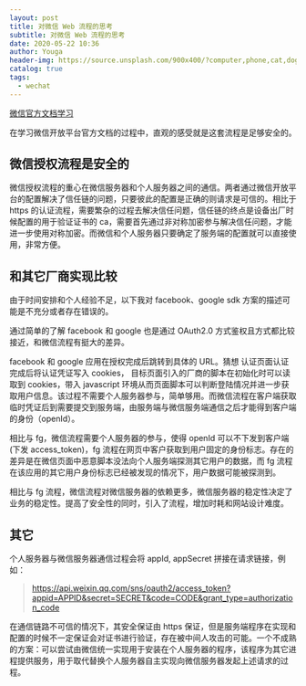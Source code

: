 ```yaml
---
layout: post
title: 对微信 Web 流程的思考
subtitle: 对微信 Web 流程的思考
date: 2020-05-22 10:36
author: Youga
header-img: https://source.unsplash.com/900x400/?computer,phone,cat,dog,
catalog: true
tags:
  - wechat
---
```


[微信官方文档学习](https://leelejia.github.io/2020/05/22/%E5%BE%AE%E4%BF%A1%E5%AE%98%E6%96%B9%E6%96%87%E6%A1%A3%E5%AD%A6%E4%B9%A0/)

在学习微信开放平台官方文档的过程中，直观的感受就是这套流程是足够安全的。

## 微信授权流程是安全的

微信授权流程的重心在微信服务器和个人服务器之间的通信。两者通过微信开放平台的配置解决了信任链的问题，只要彼此的配置是正确的则请求是可信的。相比于 https 的认证流程，需要繁杂的过程去解决信任问题，信任链的终点是设备出厂时候配置的用于验证证书的 ca，需要首先通过非对称加密参与解决信任问题，才能进一步使用对称加密。而微信和个人服务器只要确定了服务端的配置就可以直接使用，非常方便。

## 和其它厂商实现比较

由于时间安排和个人经验不足，以下我对 facebook、google sdk 方案的描述可能是不充分或者存在错误的。

通过简单的了解 facebook 和 google 也是通过 OAuth2.0 方式鉴权且方式都比较接近，和微信流程有挺大的差异。

facebook 和 google 应用在授权完成后跳转到具体的 URL。猜想 认证页面认证完成后将认证凭证写入 cookies， 目标页面引入的厂商的脚本在初始化时可以读取到 cookies，带入 javascript 环境从而页面脚本可以判断登陆情况并进一步获取用户信息。该过程不需要个人服务器参与，简单够用。而微信流程在客户端获取临时凭证后到需要提交到服务端，由服务端与微信服务端通信之后才能得到客户端的身份（openId）。

相比与 fg，微信流程需要个人服务器的参与，使得 openId 可以不下发到客户端(下发 access_token)，fg 流程在网页中客户获取到用户固定的身份标志。存在的差异是在微信页面中恶意脚本没法向个人服务端探测其它用户的数据，而 fg 流程在该应用的其它用户身份标志已经被发现的情况下，用户数据可能被探测到。

相比与 fg 流程，微信流程对微信服务器的依赖更多，微信服务器的稳定性决定了业务的稳定性。提高了安全性的同时，引入了流程，增加时耗和网站设计难度。

## 其它

个人服务器与微信服务器通信过程会将 appId, appSecret 拼接在请求链接，例如：

> https://api.weixin.qq.com/sns/oauth2/access_token?appid=APPID&secret=SECRET&code=CODE&grant_type=authorization_code

在通信链路不可信的情况下，其安全保证由 https 保证，但是服务端程序在实现和配置的时候不一定保证会对证书进行验证，存在被中间人攻击的可能。一个不成熟的方案：可以尝试由微信统一实现用于安装在个人服务器的程序，该程序为其它进程提供服务，用于取代替换个人服务器自主实现向微信服务器发起上述请求的过程。
